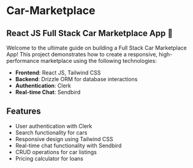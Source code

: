 # Car-Marketplace

## **React JS Full Stack Car Marketplace App** 🚗 

Welcome to the ultimate guide on building a Full Stack Car Marketplace App! This project demonstrates how to create a responsive, high-performance marketplace using the following technologies:

-   **Frontend**: React JS, Tailwind CSS
-   **Backend**: Drizzle ORM for database interactions
-   **Authentication**: Clerk
-   **Real-time Chat**: Sendbird

## **Features**

-   User authentication with Clerk
-   Search functionality for cars
-   Responsive design using Tailwind CSS
-   Real-time chat functionality with Sendbird
-   CRUD operations for car listings
-   Pricing calculator for loans
